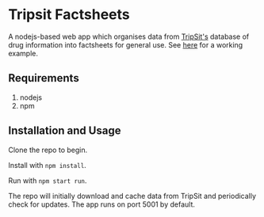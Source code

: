 # Tripsit Factsheets

A nodejs-based web app which organises data from [TripSit's](https://tripsit.me/) database of drug information into 
factsheets for general use. See [here](http://drugs.tripsit.me/) for a working example.

## Requirements

1. nodejs
2. npm

## Installation and Usage

Clone the repo to begin. 


Install with `npm install`.

Run with `npm start run`.

The repo will initially download and cache data from TripSit and periodically check for updates. The app runs on port 5001 by 
default.



